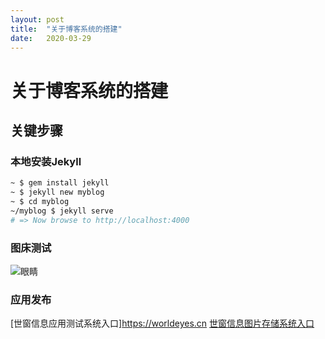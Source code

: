 ```yaml
---
layout: post
title:  "关于博客系统的搭建"
date:   2020-03-29
---
```


# 关于博客系统的搭建

## 关键步骤

### 本地安装Jekyll

```bash
~ $ gem install jekyll
~ $ jekyll new myblog
~ $ cd myblog
~/myblog $ jekyll serve
# => Now browse to http://localhost:4000
```

### 图床测试

![眼睛](http://images.worldeyes.cn/images/2020/04/02/432c9d51c19c249a71bc33d5f960dd21.md.jpg)

### 应用发布

[世窗信息应用测试系统入口]https://worldeyes.cn
[世窗信息图片存储系统入口](http://images.worldeyes.cn)